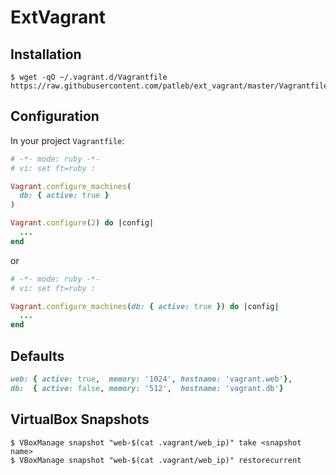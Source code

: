# ExtVagrant

## Installation

    $ wget -qO ~/.vagrant.d/Vagrantfile https://raw.githubusercontent.com/patleb/ext_vagrant/master/Vagrantfile

## Configuration

In your project `Vagrantfile`:

```ruby
# -*- mode: ruby -*-
# vi: set ft=ruby :

Vagrant.configure_machines(
  db: { active: true }
)

Vagrant.configure(2) do |config|
  ...
end
```

or

```ruby
# -*- mode: ruby -*-
# vi: set ft=ruby :

Vagrant.configure_machines(db: { active: true }) do |config|
  ...
end
```

## Defaults

```ruby
web: { active: true,  memory: '1024', hostname: 'vagrant.web'},
db:  { active: false, memory: '512',  hostname: 'vagrant.db'}
```

## VirtualBox Snapshots

    $ VBoxManage snapshot "web-$(cat .vagrant/web_ip)" take <snapshot name>
    $ VBoxManage snapshot "web-$(cat .vagrant/web_ip)" restorecurrent
